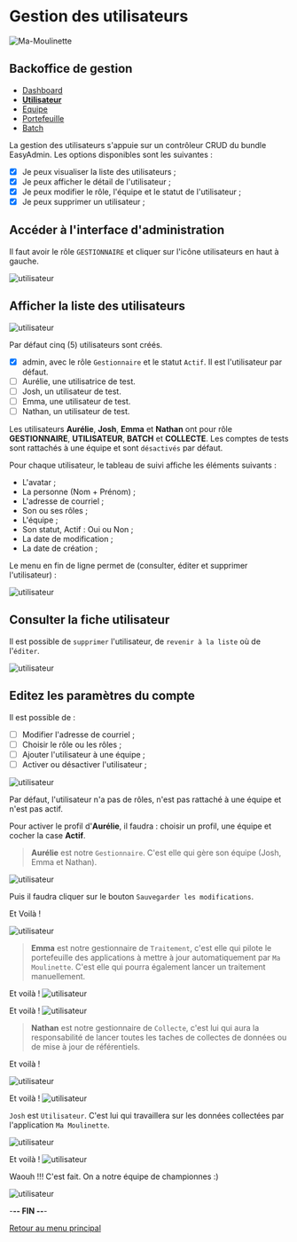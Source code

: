 # Gestion des utilisateurs

![Ma-Moulinette](/documentation/ressources/home-000.jpg)

## Backoffice de gestion

* [Dashboard](/documentation/indicateurs.md)
* [**Utilisateur**](/documentation/utilisateur.md)
* [Equipe](/documentation/equipe.md)
* [Portefeuille](/documentation/portefeuille.md)
* [Batch](/documentation/batch.md)

La gestion des utilisateurs s'appuie sur un contrôleur CRUD du bundle EasyAdmin. Les options disponibles  sont les suivantes :

* [X] Je peux visualiser la liste des utilisateurs ;
* [X] Je peux afficher le détail de l'utilisateur ;
* [X] Je peux modifier le rôle, l'équipe et le statut de l'utilisateur ;
* [X] Je peux supprimer un utilisateur ;

## Accéder à l'interface d'administration

Il faut avoir le rôle `GESTIONNAIRE` et cliquer sur l'icône utilisateurs en haut à gauche.

![utilisateur](/documentation/ressources/utilisateur-001.jpg)

## Afficher la liste des utilisateurs

![utilisateur](/documentation/ressources/utilisateur-002.jpg)

Par défaut cinq (5) utilisateurs sont créés.

* [x] admin, avec le rôle `Gestionnaire` et le statut `Actif`. Il est l'utilisateur par défaut.
* [ ] Aurélie, une utilisatrice de test.
* [ ] Josh, un utilisateur de test.
* [ ] Emma, une utilisateur de test.
* [ ] Nathan, un utilisateur de test.

Les utilisateurs **Aurélie**, **Josh**, **Emma** et **Nathan** ont pour rôle **GESTIONNAIRE**, **UTILISATEUR**, **BATCH** et **COLLECTE**. Les comptes de tests sont rattachés à une équipe et sont `désactivés` par défaut.

Pour chaque utilisateur, le tableau de suivi affiche les éléments suivants  :

* L'avatar ;
* La personne (Nom + Prénom) ;
* L'adresse de courriel ;
* Son ou ses rôles ;
* L'équipe ;
* Son statut, Actif : Oui ou Non ;
* La date de modification ;
* La date de création ;

Le menu en fin de ligne permet de (consulter, éditer et supprimer l'utilisateur) :

![utilisateur](/documentation/ressources/utilisateur-003.jpg)

## Consulter la fiche utilisateur

Il est possible de `supprimer` l'utilisateur, de `revenir à la liste` où de l'`éditer`.

![utilisateur](/documentation/ressources/utilisateur-004.jpg)

## Editez les paramètres du compte

Il est possible de :

* [ ] Modifier l'adresse de courriel ;
* [ ] Choisir le rôle ou les rôles ;
* [ ] Ajouter l'utilisateur à une équipe ;
* [ ] Activer ou désactiver l'utilisateur ;

![utilisateur](/documentation/ressources/utilisateur-005.jpg)

Par défaut, l'utilisateur n'a pas de rôles, n'est pas rattaché à une équipe et n'est pas actif.

Pour activer le profil d'**Aurélie**, il faudra : choisir un profil, une équipe et cocher la case **Actif**.

> **Aurélie** est notre `Gestionnaire`. C'est elle qui gère son équipe (Josh, Emma et Nathan).

![utilisateur](/documentation/ressources/utilisateur-005a.jpg)

Puis il faudra cliquer sur le bouton `Sauvegarder les modifications`.

Et Voilà !

![utilisateur](/documentation/ressources/utilisateur-005aa.jpg)

> **Emma** est notre gestionnaire de `Traitement`, c'est elle qui pilote le portefeuille des applications à mettre à jour automatiquement par `Ma Moulinette`. C'est elle qui pourra également lancer un traitement manuellement.

Et voilà !
![utilisateur](/documentation/ressources/utilisateur-005c.jpg)

Et voilà !
![utilisateur](/documentation/ressources/utilisateur-005cc.jpg)

> **Nathan** est notre gestionnaire de `Collecte`, c'est lui qui aura la responsabilité de lancer toutes les taches de collectes de données ou de mise à jour de référentiels.

Et voilà !

![utilisateur](/documentation/ressources/utilisateur-005d.jpg)

Et voilà !
![utilisateur](/documentation/ressources/utilisateur-005dd.jpg)

`Josh` est `Utilisateur`. C'est lui qui travaillera sur les données collectées par l'application `Ma Moulinette`.

![utilisateur](/documentation/ressources/utilisateur-005b.jpg)

Et voilà !
![utilisateur](/documentation/ressources/utilisateur-005bb.jpg)

Waouh !!! C'est fait. On a notre équipe de championnes :)

![utilisateur](/documentation/ressources/utilisateur-006.jpg)

-**-- FIN --**-

[Retour au menu principal](/README.md)
